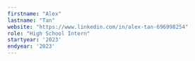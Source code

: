 ```yaml
---
firstname: "Alex"
lastname: "Tan"
website: "https://www.linkedin.com/in/alex-tan-696998254"
role: "High School Intern"
startyear: '2023'
endyear: '2023'
---
```

